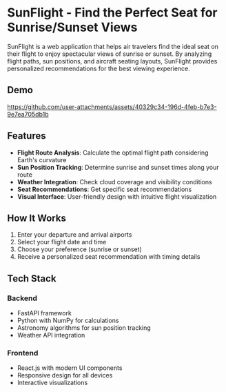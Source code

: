 # SunFlight - Find the Perfect Seat for Sunrise/Sunset Views
SunFlight is a web application that helps air travelers find the ideal seat on their flight to enjoy spectacular views of sunrise or sunset. By analyzing flight paths, sun positions, and aircraft seating layouts, SunFlight provides personalized recommendations for the best viewing experience.

## Demo

https://github.com/user-attachments/assets/40329c34-196d-4feb-b7e3-9e7ea705db1b


## Features

- **Flight Route Analysis**: Calculate the optimal flight path considering Earth's curvature
- **Sun Position Tracking**: Determine sunrise and sunset times along your route
- **Weather Integration**: Check cloud coverage and visibility conditions
- **Seat Recommendations**: Get specific seat recommendations 
- **Visual Interface**: User-friendly design with intuitive flight visualization

## How It Works

1. Enter your departure and arrival airports
2. Select your flight date and time
3. Choose your preference (sunrise or sunset)
4. Receive a personalized seat recommendation with timing details

## Tech Stack
### Backend

- FastAPI framework
- Python with NumPy for calculations
- Astronomy algorithms for sun position tracking
- Weather API integration

### Frontend

- React.js with modern UI components
- Responsive design for all devices
- Interactive visualizations
